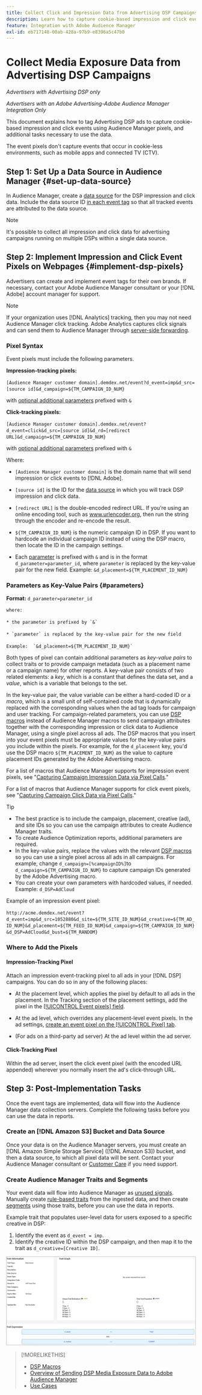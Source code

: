 ```yaml
---
title: Collect Click and Impression Data from Advertising DSP Campaigns
description: Learn how to capture cookie-based impression and click events from Advertising DSP ads using Audience Manager pixels
feature: Integration with Adobe Audience Manager
exl-id: eb717148-00ab-428a-97b9-e8396a5c47b0
---
```

# Collect Media Exposure Data from Advertising DSP Campaigns

*Advertisers with Advertising DSP only*

*Advertisers with an Adobe Advertising-Adobe Audience Manager Integration Only*

This document explains how to tag Advertising DSP ads to capture cookie-based impression and click events using Audience Manager pixels, and additional tasks necessary to use the data.

The event pixels don't capture events that occur in cookie-less environments, such as mobile apps and connected TV (CTV).

## Step 1: Set Up a Data Source in Audience Manager {#set-up-data-source}

In Audience Manager, create a [data source](https://experienceleague.adobe.com/docs/audience-manager/user-guide/features/data-sources/datasources-list-and-settings.html) for the DSP impression and click data. Include the data source ID [in each event tag](#implement-dsp-pixels) so that all tracked events are attributed to the data source.

>[!NOTE]
> It's possible to collect all impression and click data for advertising campaigns running on multiple DSPs within a single data source.

## Step 2: Implement Impression and Click Event Pixels on Webpages {#implement-dsp-pixels}

Advertisers can create and implement event tags for their own brands. If necessary, contact your Adobe Audience Manager consultant or your [!DNL Adobe] account manager for support.

>[!NOTE]
>
>If your organization uses [!DNL Analytics] tracking, then you may not need Audience Manager click tracking. Adobe Analytics captures click signals and can send them to Audience Manager through [server-side forwarding](https://experienceleague.adobe.com/docs/analytics/admin/admin-tools/server-side-forwarding/ssf.html).

### Pixel Syntax

Event pixels must include the following parameters.

**Impression-tracking pixels:**

`[Audience Manager customer domain].demdex.net/event?d_event=imp&d_src=[source id]&d_campaign=${TM_CAMPAIGN_ID_NUM}`

with [optional additional parameters](#parameters) prefixed with `&`

**Click-tracking pixels:**

`[Audience Manager customer domain].demdex.net/event?d_event=click&d_src=[source id]&d_rd=[redirect URL]&d_campaign=${TM_CAMPAIGN_ID_NUM}`

with [optional additional parameters](#parameters) prefixed with `&`

Where:

* `[Audience Manager customer domain]` is the domain name that will send impression or click events to [!DNL Adobe].

* `[source id]` is the ID for the [data source](#set-up-data-source) in which you will track DSP impression and click data.

* `[redirect URL]` is the double-encoded redirect URL. If you’re using an online encoding tool, such as www.urlencoder.org, then run the string through the encoder and re-encode the result.

* `${TM_CAMPAIGN_ID_NUM}` is the numeric campaign ID in DSP. If you want to hardcode an individual campaign ID instead of using the DSP macro, then locate the ID in the campaign settings.

* Each [parameter](#key-value-pairs) is prefixed with `&` and is in the format `d_parameter=parameter_id`, where `parameter` is replaced by the key-value pair for the new field. Example: `&d_placement=${TM_PLACEMENT_ID_NUM}`

### Parameters as Key-Value Pairs {#parameters}

**Format:**  `d_parameter=parameter_id`

    where:

    * the parameter is prefixed by `&`

    * `parameter` is replaced by the key-value pair for the new field

    Example:  `&d_placement=${TM_PLACEMENT_ID_NUM}`

Both types of pixel can contain additional parameters as *key-value pairs* to collect traits or to provide campaign metadata (such as a placement name or a campaign name) for other reports. A key-value pair consists of two related elements: a *key*, which is a constant that defines the data set, and a *value*, which is a variable that belongs to the set.

In the key-value pair, the value variable can be either a hard-coded ID or a *macro*, which is a small unit of self-contained code that is dynamically replaced with the corresponding values when the ad tag loads for campaign and user tracking. For campaign-related parameters, you can use [DSP macros](/help/dsp/campaign-management/macros.md) instead of Audience Manager macros to send campaign attributes together with the corresponding impression or click data to Audience Manager, using a single pixel across all ads. The DSP macros that you insert into your event pixels must be appropriate values for the key-value pairs you include within the pixels. For example, for the `d_placement` key, you'd use the DSP macro `${TM_PLACEMENT_ID_NUM}` as the value to capture placement IDs generated by the Adobe Advertising macro.

For a list of macros that Audience Manager supports for impression event pixels, see "[Capturing Campaign Impression Data via Pixel Calls](https://experienceleague.adobe.com/docs/audience-manager/user-guide/implementation-integration-guides/media-data-integration/impression-data-pixels.html#supported-key-value-pairs)."

For a list of macros that Audience Manager supports for click event pixels, see "[Capturing Campaign Click Data via Pixel Calls](https://experienceleague.adobe.com/docs/audience-manager/user-guide/implementation-integration-guides/media-data-integration/click-data-pixels.html)."

>[!TIP]
>
>* The best practice is to include the campaign, placement, creative (ad), and site IDs so you can use the campaign attributes to create Audience Manager traits.
>* To create Audience Optimization reports, additional parameters are required.
>* In the key-value pairs, replace the values with the relevant [DSP macros](/help/dsp/campaign-management/macros.md) so you can use a single pixel across all ads in all campaigns. For example, change `d_campaign=[%campaignID%]`to `d_campaign=${TM_CAMPAIGN_ID_NUM}` to capture campaign IDs generated by the Adobe Advertising macro.
>* You can create your own parameters with hardcoded values, if needed. Example: `d_DSP=AdCloud`

Example of an impression event pixel:

`http://acme.demdex.net/event?d_event=imp&d_src=1052880&d_site=${TM_SITE_ID_NUM}&d_creative=${TM_AD_ID_NUM}&d_placement=${TM_FEED_ID_NUM}&d_campaign=${TM_CAMPAIGN_ID_NUM}&d_DSP=AdCloud&d_bust=${TM_RANDOM}`

### Where to Add the Pixels 

#### Impression-Tracking Pixel

Attach an impression event-tracking pixel to all ads in your [!DNL DSP] campaigns. You can do so in any of the following places:

* At the placement level, which applies the pixel by default to all ads in the placement. In the Tracking section of the placement settings, add the pixel in the [[!UICONTROL Event pixels] field](/help/dsp/campaign-management/placements/placement-settings.md). 

* At the ad level, which overrides any placement-level event pixels. In the ad settings, [create an event pixel on the [!UICONTROL Pixel] tab](/help/dsp/campaign-management/ads/ad-edit.md).

* (For ads on a third-party ad server) At the ad level within the ad server.

#### Click-Tracking Pixel

Within the ad server, insert the click event pixel (with the encoded URL appended) wherever you normally insert the ad's click-through URL.

## Step 3: Post-Implementation Tasks

Once the event tags are implemented, data will flow into the Audience Manager data collection servers. Complete the following tasks before you can use the data in reports.

### Create an [!DNL Amazon S3] Bucket and Data Source

Once your data is on the Audience Manager servers, you must create an [!DNL Amazon Simple Storage Service] ([!DNL Amazon S3]) bucket, and then a data source, to which all pixel data will be sent. Contact your Audience Manager consultant or [Customer Care](https://experienceleague.adobe.com/docs/audience-manager/user-guide/help-and-legal/help-legal-contact.html) if you need support. 

### Create Audience Manager Traits and Segments

Your event data will flow into Audience Manager as [unused signals](https://experienceleague.adobe.com/docs/audience-manager/user-guide/reporting/interactive-and-overlap-reports/unused-signals.html). Manually create [rule-based traits](https://experienceleague.adobe.com/docs/audience-manager/user-guide/features/traits/trait-builder/create-onboarded-rule-based-traits.html) from the ingested data, and then create [segments](https://experienceleague.adobe.com/docs/audience-manager/user-guide/features/segments/segments-purpose.html) using those traits, before you can use the data in reports.

Example trait that populates user-level data for users exposed to a specific creative in DSP:

1. Identify the event as `d_event = imp`. 
1. Identify the creative ID within the DSP campaign, and then map it to the trait as `d_creative=[Creative ID]`.

![Trait creation screen](/help/dsp/assets/aa-trait.png)

>[!MORELIKETHIS]
>
>* [DSP Macros](/help/dsp/campaign-management/macros.md)
>* [Overview of Sending DSP Media Exposure Data to Adobe Audience Manager](overview.md)
>* [Use Cases](use-cases.md)

